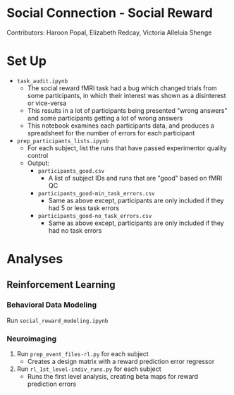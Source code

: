 # Social Connection - Social Reward
Contributors: Haroon Popal, Elizabeth Redcay, Victoria Alleluia Shenge


# Set Up
- `task_audit.ipynb`
  - The social reward fMRI task had a bug which changed trials from some participants, in which their interest was shown as a disinterest or vice-versa
  - This results in a lot of participants being presented "wrong answers" and some participants getting a lot of wrong answers
  - This notebook examines each participants data, and produces a spreadsheet for the number of errors for each participant
- `prep_participants_lists.ipynb`
  - For each subject, list the runs that have passed experimentor quality control
  - Output:
    - `participants_good.csv`
      - A list of subject IDs and runs that are "good" based on fMRI QC
    - `participants_good-min_task_errors.csv`
      - Same as above except, participants are only included if they had 5 or less task errors
    - `participants_good-no_task_errors.csv`
      - Same as above except, participants are only included if they had no task errors


# Analyses

## Reinforcement Learning
### Behavioral Data Modeling
Run `social_reward_modeling.ipynb`

### Neuroimaging

1. Run `prep_event_files-rl.py` for each subject
    - Creates a design matrix with a reward prediction error regressor
2. Run `rl_1st_level-indiv_runs.py` for each subject
    - Runs the first level analysis, creating beta maps for reward prediction errors

